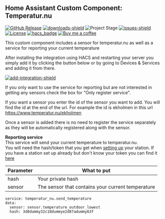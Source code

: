 ## Home Assistant Custom Component: Temperatur.nu

[![GitHub Release][releases-shield]][releases]
[![downloads-shield]][release-link]
![Project Stage][project-stage-shield]
[![issues-shield]](issues)
[![License][license-shield]](LICENSE.md)
[![hacs_badge][hacs-shield]][hacs]
[![Buy me a coffee][buymeacoffee-shield]][buymeacoffee]

This custom component includes a sensor for temperatur.nu as well as a service for reporting your current temperature

After installing the integration using HACS and restarting your server you simply add it by clicking the button below or by going to Devices & Services and adding it from there.

[![add-integration-shield]][add-integration]

If you only want to use the service for reporting but are not interested in getting any sensors check the box for "Only register service". 

If you want a sensor you enter the id of the sensor you want to add. You will find the id at the end of the url. For example the id is ekholmen in this url https://www.temperatur.nu/ekholmen

Once a sensor is added there is no need to register the service separately as they will be automatically registered along with the sensor.

**Reporting service**\
This service will send your current temperature to temperatur.nu.\
You will need the hash/token that you get when [setting up](https://www.temperatur.nu/info/rapportera-till-temperatur-nu/) your station. If you have a station set up already but don't know your token you can find it [here](https://www.temperatur.nu/egenadmin)


|Parameter| What to put |
|--|--|
| hash | Your private hash |
| sensor | The sensor that contains your current temperature |

```
service: temperatur_nu.send_temperature
data:
  sensor: sensor.temperature_outdoor_lowest
  hash: 3d8dummy32c18dummye2d87adummy63f


```

[downloads-shield]: https://img.shields.io/github/downloads/popeen/Home-Assistant-Custom-Component-Temperatur-Nu/total
[release-link]: https://github.com/popeen/Home-Assistant-Custom-Component-Temperatur-Nu/releases
[releases-shield]: https://img.shields.io/github/release/popeen/Home-Assistant-Custom-Component-Temperatur-Nu.svg
[releases]: https://github.com/popeen/Home-Assistant-Custom-Component-Temperatur-Nu/releases
[project-stage-shield]: https://img.shields.io/badge/project%20stage-ready%20for%20use-green.svg
[issues-shield]: https://img.shields.io/github/issues-raw/popeen/Home-Assistant-Custom-Component-Temperatur-Nu.svg
[license-shield]: https://img.shields.io/github/license/popeen/Home-Assistant-Custom-Component-Temperatur-Nu.svg
[hacs-shield]: https://img.shields.io/badge/HACS-Default-41BDF5.svg
[hacs]: https://github.com/custom-components/hacs
[buymeacoffee-shield]: https://img.shields.io/badge/donation-Buy%20me%20a%20coffee-orange
[buymeacoffee]: https://www.buymeacoffee.com/popeen
[add-integration-shield]: https://my.home-assistant.io/badges/config_flow_start.svg
[add-integration]: https://my.home-assistant.io/redirect/config_flow_start/?domain=temperatur_nu
